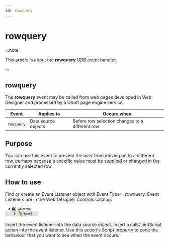 ```yaml
---
id: rowquery
---
```


# rowquery




:::note

This article is about the **rowquery**[ UDB event handler](/Web_and_app_UIs/UDB_Events).

:::

## **rowquery**

The **rowquery** event may be called from web pages developed in Web Designer and processed by a USoft page engine service.

|**Event**|**Applies to**|**Occurs when**|
|--------|--------|--------|
|`rowquery`|Data source objects|Before row selection changes to a different row|



## Purpose

You can use this event to prevent the user from moving on to a different row, perhaps because a specific value must be supplied or changed in the currently selected row.

## How to use

Find or create an Event Listener object with Event Type = rowquery. Event Listeners are in the Web Designer Controls catalog:

![](./assets/ff8672be-ff07-426e-ba7e-0ecf37444b63.png)

Insert the event listener into the data source object. Insert a callClientScript action into the event listener. Use this action's Script property to code the behaviour that you want to see when the event occurs.